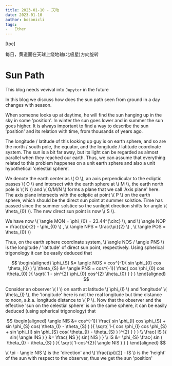 ```yaml
---
title: 2023-01-10 - 天动
date: 2023-01-10
author: bosonicli
tags:
-   Ether
---
```


[toc]

每日，黄道面在天球上绕地轴(北极星)方向旋转

# Sun Path

This blog needs vevival into `Jupyter` in the future

In this blog we discuss how does the sun path seen from ground in a day changes with season.

When someone looks up at daytime, he will find the sun hanging up in the sky in some 'position'. In winter the sun goes lower and in summer the sun goes higher. It is always important to find a way to describe the sun 'position' and its relation with time, from thousands of years ago.

The longitude / latitude of this looking up guy is on earth sphere, and so are the north / south pole, the equator, and the longitude / latitude coordinate system. The sun is a bit far away, but its light can be regarded as almost parallel when they reached our earth. Thus, we can assume that everything related to this problem happenes on a unit earth sphere and also a unit hypothetical 'celestial sphere'.

We denote the earth center as \\( O \\), an axis perpendicular to the ecliptic passes \\( O \\) and intersect with the earth sphere at \\( M \\), the earth north pole is \\( N \\) and \\( O/M/N \\) forms a plane that we call 'Axis plane' here. The axis plane intersects with the ecliptic at point \\( P \\) on the earth sphere, which should be the direct sun point at summer solstice. Time has passed since the summer solstice so the sunlight direction shifts for angle \\( \theta_{0} \\). The new direct sun point is now \\( S \\).

We have now \\( \angle MON = \phi_{0} = 23.44^{\circ} \\), and \\( \angle NOP = \frac{\pi}{2} - \phi_{0} \\) , \\( \angle NPS = \frac{\pi}{2} \\) , \\( \angle POS = \theta_{0} \\)

Thus, on the earth sphere coordinate system, \\( \angle NOS / \angle PNS \\) is the longitude / 'latitude' of direct sun point, respectively. Using spherical trigonology it can be easily deduced that

$$
\begin{aligned}
    \phi_{S} &= \angle NOS = cos^{-1}( sin \phi_{0} cos \theta_{0} )  \\
    \theta_{S} &= \angle PNS = cos^{-1}( \frac{ cos \phi_{0} cos \theta_{0} }{ \sqrt{ 1 - sin^{2} \phi_{0} cos^{2} \theta_{0} } } )
\end{aligned}
$$

Consider an observer \\( I \\) on earth at latitude \\( \phi_{I} \\) and 'longitude' \\( \theta_{I} \\), the 'longitude' here is not the real longitude but time distance to noon, a.k.a. longitude distance to \\( P \\). Now that the observer and the effective 'sun on the celestial sphere' is on the same sphere, it can be easily deduced (using spherical trigonology) that

$$
\begin{aligned}
    \angle NIS &= cos^{-1}( \frac{ sin \phi_{I} cos \phi_{S} + sin \phi_{S} cos( \theta_{I} - \theta_{S} ) }{ \sqrt{ 1-( cos \phi_{I} cos \phi_{S} + sin \phi_{I} sin \phi_{S} cos( \theta_{I} - \theta_{S} ) )^{2} } } )   \\
    \frac{ IS }{ sin( \angle INS ) } &= \frac{ NS }{ sin( NIS ) }   \\
    IS &= \phi_{S} \frac{ sin ( \theta_{I} - \theta_{S} ) }{ \sqrt{ 1-cos^{2}( \angle NIS ) } }
\end{aligned}
$$

\\( \pi - \angle NIS \\) is the 'direction' and \\( \frac{\pi}{2} - IS \\) is the 'height' of the sun with respect to the observer, thus we get the sun 'position'
